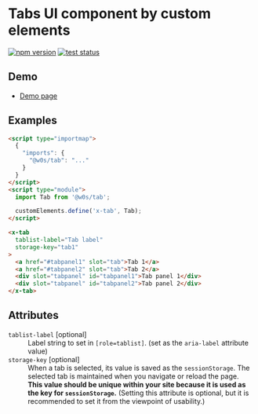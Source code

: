 # Tabs UI component by custom elements

[![npm version](https://badge.fury.io/js/%40saekitominaga%2Fcustomelements-tab.svg)](https://www.npmjs.com/package/@saekitominaga/customelements-tab)
[![test status](https://github.com/SaekiTominaga/frontend/actions/workflows/tab-test.yml/badge.svg)](https://github.com/SaekiTominaga/frontend/actions/workflows/tab-test.yml)

## Demo

- [Demo page](https://saekitominaga.github.io/frontend/packages/tab/demo.html)

## Examples

```HTML
<script type="importmap">
  {
    "imports": {
      "@w0s/tab": "..."
    }
  }
</script>
<script type="module">
  import Tab from '@w0s/tab';

  customElements.define('x-tab', Tab);
</script>

<x-tab
  tablist-label="Tab label"
  storage-key="tab1"
>
  <a href="#tabpanel1" slot="tab">Tab 1</a>
  <a href="#tabpanel2" slot="tab">Tab 2</a>
  <div slot="tabpanel" id="tabpanel1">Tab panel 1</div>
  <div slot="tabpanel" id="tabpanel2">Tab panel 2</div>
</x-tab>
```

## Attributes

<dl>
<dt><code>tablist-label</code> [optional]</dt>
<dd>Label string to set in <code>[role=tablist]</code>. (set as the <code>aria-label</code> attribute value)</dd>
<dt><code>storage-key</code> [optional]</dt>
<dd>When a tab is selected, its value is saved as the <code>sessionStorage</code>. The selected tab is maintained when you navigate or reload the page. <strong>This value should be unique within your site because it is used as the key for <code>sessionStorage</code>.</strong> (Setting this attribute is optional, but it is recommended to set it from the viewpoint of usability.)</dd>
</dl>
